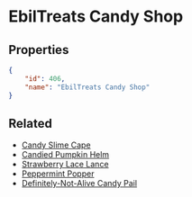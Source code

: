 # EbilTreats Candy Shop

<no description available>

## Properties

```json
{
    "id": 406,
    "name": "EbilTreats Candy Shop"
}
```

## Related

- [Candy Slime Cape](../items/21709-candy-slime-cape.md)
- [Candied Pumpkin Helm](../items/21710-candied-pumpkin-helm.md)
- [Strawberry Lace Lance](../items/21711-strawberry-lace-lance.md)
- [Peppermint Popper](../items/21712-peppermint-popper.md)
- [Definitely-Not-Alive Candy Pail](../items/21713-definitely-not-alive-candy-pail.md)


